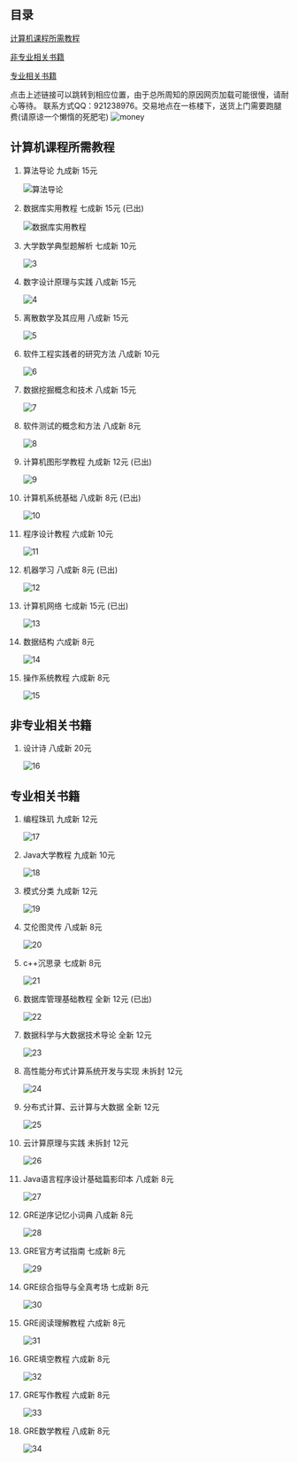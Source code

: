 
## 目录

[计算机课程所需教程](#计算机课程所需教程)

[非专业相关书籍](#非专业相关书籍)

[专业相关书籍](#专业相关书籍)

点击上述链接可以跳转到相应位置，由于总所周知的原因网页加载可能很慢，请耐心等待。
联系方式QQ：921238976。交易地点在一栋楼下，送货上门需要跑腿费(请原谅一个懒惰的死肥宅)
![money](./assets/money.jpg)
## 计算机课程所需教程

1. 算法导论  九成新  15元

   ![算法导论](./assets/1.jpg)

2. 数据库实用教程 七成新 15元  (已出)

   ![数据库实用教程](./assets/2.jpg)

3. 大学数学典型题解析  七成新 10元

   ![3](./assets/3.jpg)

4. 数字设计原理与实践 八成新 15元

   ![4](./assets/4.jpg)

5. 离散数学及其应用	八成新	15元

   ![5](./assets/5.jpg)

6. 软件工程实践者的研究方法	八成新	10元

   ![6](./assets/6.jpg)

7. 数据挖掘概念和技术	八成新	15元

   ![7](./assets/7.jpg)

8. 软件测试的概念和方法	八成新	8元

   ![8](./assets/8.jpg)

9. 计算机图形学教程	九成新	12元  (已出)

   ![9](./assets/9.jpg)

10. 计算机系统基础	八成新	8元  (已出)

    ![10](./assets/10.jpg)

11. 程序设计教程	六成新	10元

    ![11](./assets/11.jpg)

12. 机器学习	八成新	8元  (已出)

    ![12](./assets/12.jpg)

13. 计算机网络	七成新	15元  (已出)

    ![13](./assets/13.jpg)

14. 数据结构	六成新	8元

    ![14](./assets/14.jpg)

15. 操作系统教程	六成新	8元

    ![15](./assets/15.jpg)



## 非专业相关书籍

1. 设计诗	八成新	20元

   ![16](./assets/16.jpg)



## 专业相关书籍

1. 编程珠玑	九成新	12元

   ![17](./assets/17.jpg)

2. Java大学教程	九成新	10元

   ![18](./assets/18.jpg)

3. 模式分类	九成新	12元

   ![19](./assets/19.jpg)

4. 艾伦图灵传	八成新	8元

   ![20](./assets/20.jpg)

5. c++沉思录	七成新	8元

   ![21](./assets/21.jpg)

6. 数据库管理基础教程	全新	12元  (已出)

   ![22](./assets/22.jpg)

7. 数据科学与大数据技术导论	全新	12元

   ![23](./assets/23.jpg)

8. 高性能分布式计算系统开发与实现	未拆封	12元

   ![24](./assets/24.jpg)

9. 分布式计算、云计算与大数据	全新	12元

   ![25](./assets/25.jpg)

10. 云计算原理与实践	未拆封	12元

    ![26](./assets/26.jpg)

11. Java语言程序设计基础篇影印本	八成新	8元

    ![27](./assets/27.jpg)

12. GRE逆序记忆小词典	八成新	8元

    ![28](./assets/28.jpg)

13. GRE官方考试指南	七成新	8元

    ![29](./assets/29.jpg)

14. GRE综合指导与全真考场	七成新	8元

    ![30](./assets/30.jpg)

15. GRE阅读理解教程	六成新	8元

    ![31](./assets/31.jpg)

16. GRE填空教程	六成新	8元

    ![32](./assets/32.jpg)

17. GRE写作教程	六成新	8元

    ![33](./assets/33.jpg)

18. GRE数学教程	八成新	8元

    ![34](./assets/34.jpg)




